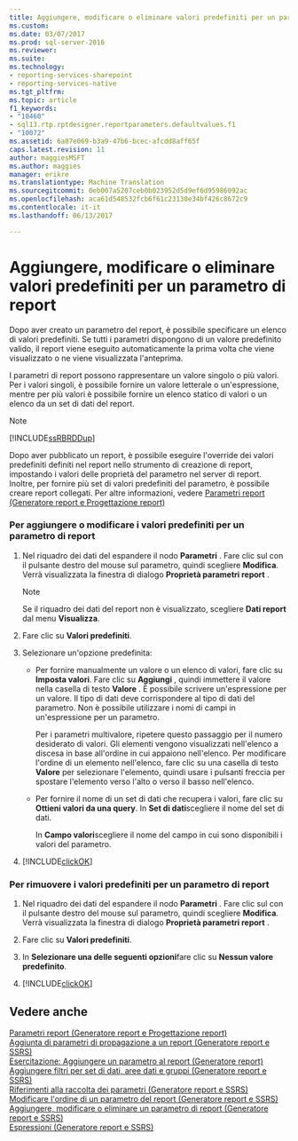 ```yaml
---
title: Aggiungere, modificare o eliminare valori predefiniti per un parametro di Report | Documenti Microsoft
ms.custom: 
ms.date: 03/07/2017
ms.prod: sql-server-2016
ms.reviewer: 
ms.suite: 
ms.technology:
- reporting-services-sharepoint
- reporting-services-native
ms.tgt_pltfrm: 
ms.topic: article
f1_keywords:
- "10460"
- sql13.rtp.rptdesigner.reportparameters.defaultvalues.f1
- "10072"
ms.assetid: 6a87e069-b3a9-47b6-bcec-afcdd8aff65f
caps.latest.revision: 11
author: maggiesMSFT
ms.author: maggies
manager: erikre
ms.translationtype: Machine Translation
ms.sourcegitcommit: 0eb007a5207ceb0b023952d5d9ef6d95986092ac
ms.openlocfilehash: aca61d548532fcb6f61c23130e34bf426c8672c9
ms.contentlocale: it-it
ms.lasthandoff: 06/13/2017

---
```

# <a name="add-change-or-delete-default-values-for-a-report-parameter"></a>Aggiungere, modificare o eliminare valori predefiniti per un parametro di report
  Dopo aver creato un parametro del report, è possibile specificare un elenco di valori predefiniti. Se tutti i parametri dispongono di un valore predefinito valido, il report viene eseguito automaticamente la prima volta che viene visualizzato o ne viene visualizzata l'anteprima.  
  
 I parametri di report possono rappresentare un valore singolo o più valori. Per i valori singoli, è possibile fornire un valore letterale o un'espressione, mentre per più valori è possibile fornire un elenco statico di valori o un elenco da un set di dati del report.  
  
> [!NOTE]  
>  [!INCLUDE[ssRBRDDup](../../includes/ssrbrddup-md.md)]  
  
 Dopo aver pubblicato un report, è possibile eseguire l'override dei valori predefiniti definiti nel report nello strumento di creazione di report, impostando i valori delle proprietà del parametro nel server di report. Inoltre, per fornire più set di valori predefiniti del parametro, è possibile creare report collegati. Per altre informazioni, vedere  [Parametri report &#40;Generatore report e Progettazione report&#41;](../../reporting-services/report-design/report-parameters-report-builder-and-report-designer.md)  
  
### <a name="to-add-or-change-the-default-values-for-a-report-parameter"></a>Per aggiungere o modificare i valori predefiniti per un parametro di report  
  
1.  Nel riquadro dei dati del espandere il nodo **Parametri** . Fare clic sul con il pulsante destro del mouse sul parametro, quindi scegliere **Modifica**. Verrà visualizzata la finestra di dialogo **Proprietà parametri report** .  
  
    > [!NOTE]  
    >  Se il riquadro dei dati del report non è visualizzato, scegliere **Dati report** dal menu **Visualizza**.  
  
2.  Fare clic su **Valori predefiniti**.  
  
3.  Selezionare un'opzione predefinita:  
  
    -   Per fornire manualmente un valore o un elenco di valori, fare clic su **Imposta valori**. Fare clic su **Aggiungi** , quindi immettere il valore nella casella di testo **Valore** . È possibile scrivere un'espressione per un valore. Il tipo di dati deve corrispondere al tipo di dati del parametro. Non è possibile utilizzare i nomi di campi in un'espressione per un parametro.  
  
         Per i parametri multivalore, ripetere questo passaggio per il numero desiderato di valori. Gli elementi vengono visualizzati nell'elenco a discesa in base all'ordine in cui appaiono nell'elenco. Per modificare l'ordine di un elemento nell'elenco, fare clic su una casella di testo **Valore** per selezionare l'elemento, quindi usare i pulsanti freccia per spostare l'elemento verso l'alto o verso il basso nell'elenco.  
  
    -   Per fornire il nome di un set di dati che recupera i valori, fare clic su **Ottieni valori da una query**. In **Set di dati**scegliere il nome del set di dati.  
  
         In **Campo valori**scegliere il nome del campo in cui sono disponibili i valori del parametro.  
  
4.  [!INCLUDE[clickOK](../../includes/clickok-md.md)]  
  
### <a name="to-remove-the-default-values-for-a-report-parameter"></a>Per rimuovere i valori predefiniti per un parametro di report  
  
1.  Nel riquadro dei dati del espandere il nodo **Parametri** . Fare clic sul con il pulsante destro del mouse sul parametro, quindi scegliere **Modifica**. Verrà visualizzata la finestra di dialogo **Proprietà parametri report** .  
  
2.  Fare clic su **Valori predefiniti**.  
  
3.  In **Selezionare una delle seguenti opzioni**fare clic su **Nessun valore predefinito**.  
  
4.  [!INCLUDE[clickOK](../../includes/clickok-md.md)]  
  
## <a name="see-also"></a>Vedere anche  
 [Parametri report &#40;Generatore report e Progettazione report&#41;](../../reporting-services/report-design/report-parameters-report-builder-and-report-designer.md)   
 [Aggiunta di parametri di propagazione a un report &#40;Generatore report e SSRS&#41;](../../reporting-services/report-design/add-cascading-parameters-to-a-report-report-builder-and-ssrs.md)   
 [Esercitazione: Aggiungere un parametro al report &#40;Generatore report&#41;](../../reporting-services/tutorial-add-a-parameter-to-your-report-report-builder.md)   
 [Aggiungere filtri per set di dati, aree dati e gruppi &#40;Generatore report e SSRS&#41;](../../reporting-services/report-design/add-dataset-filters-data-region-filters-and-group-filters.md)   
 [Riferimenti alla raccolta dei parametri &#40;Generatore report e SSRS&#41;](../../reporting-services/report-design/built-in-collections-parameters-collection-references-report-builder.md)   
 [Modificare l'ordine di un parametro del report &#40;Generatore report e SSRS&#41;](../../reporting-services/report-design/change-the-order-of-a-report-parameter-report-builder-and-ssrs.md)   
 [Aggiungere, modificare o eliminare un parametro di report &#40;Generatore report e SSRS&#41;](../../reporting-services/report-design/add-change-or-delete-a-report-parameter-report-builder-and-ssrs.md)   
 [Espressioni &#40;Generatore report e SSRS&#41;](../../reporting-services/report-design/expressions-report-builder-and-ssrs.md)  
  
  
